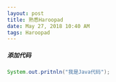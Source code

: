 ```yaml
---
layout: post
title: 熟悉Haroopad
date: May 27, 2018 10:40 AM
tags: Haroopad
---
```

##### 添加代码
~~~Java
System.out.pritnln("我是Java代码");
~~~